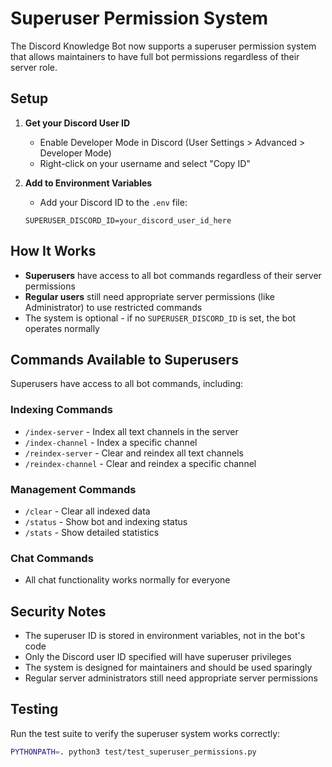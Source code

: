 # Superuser Permission System

The Discord Knowledge Bot now supports a superuser permission system that allows maintainers to have full bot permissions regardless of their server role.

## Setup

1. **Get your Discord User ID**
   - Enable Developer Mode in Discord (User Settings > Advanced > Developer Mode)
   - Right-click on your username and select "Copy ID"

2. **Add to Environment Variables**
   - Add your Discord ID to the `.env` file:
   ```
   SUPERUSER_DISCORD_ID=your_discord_user_id_here
   ```

## How It Works

- **Superusers** have access to all bot commands regardless of their server permissions
- **Regular users** still need appropriate server permissions (like Administrator) to use restricted commands
- The system is optional - if no `SUPERUSER_DISCORD_ID` is set, the bot operates normally

## Commands Available to Superusers

Superusers have access to all bot commands, including:

### Indexing Commands
- `/index-server` - Index all text channels in the server
- `/index-channel` - Index a specific channel
- `/reindex-server` - Clear and reindex all text channels
- `/reindex-channel` - Clear and reindex a specific channel

### Management Commands
- `/clear` - Clear all indexed data
- `/status` - Show bot and indexing status
- `/stats` - Show detailed statistics


### Chat Commands
- All chat functionality works normally for everyone

## Security Notes

- The superuser ID is stored in environment variables, not in the bot's code
- Only the Discord user ID specified will have superuser privileges
- The system is designed for maintainers and should be used sparingly
- Regular server administrators still need appropriate server permissions

## Testing

Run the test suite to verify the superuser system works correctly:

```bash
PYTHONPATH=. python3 test/test_superuser_permissions.py
``` 